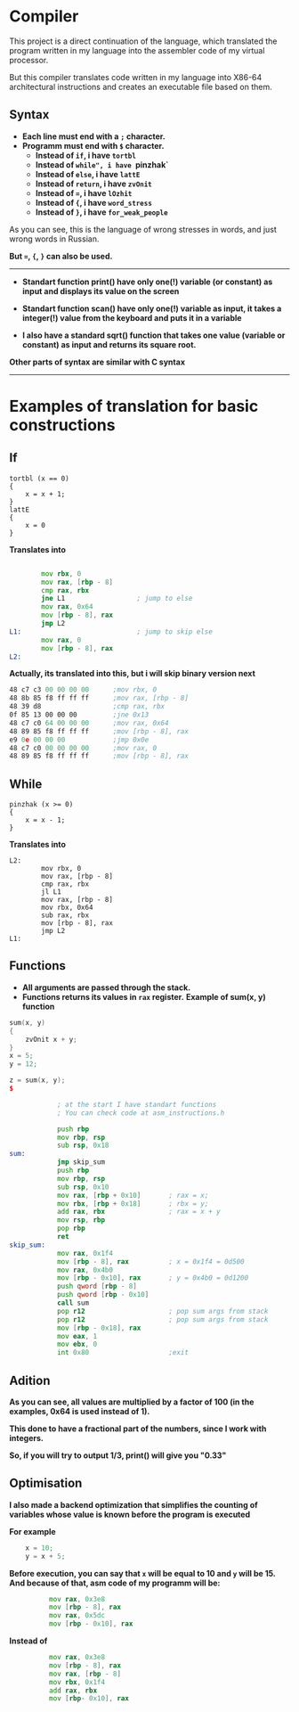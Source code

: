 # Compiler

This project is a direct continuation of the language, which translated the program written in my language into the assembler code of my virtual processor.

But this compiler translates code written in my language into X86-64 architectural instructions and creates an executable file based on them.

## Syntax

+ **Each line must end with a `;` character.**
+ **Programm must end with `$` character.**
    + **Instead of `if`, i have `tortbl`**
    + **Instead of `while", i have `pinzhak`**
    + **Instead of `else`, i have `lattE`**
    + **Instead of `return`, i have `zvOnit`**
    + **Instead of `=`, i have `lOzhit`**
    + **Instead of `{`, i have `word_stress`**
    + **Instead of `}`, i have `for_weak_people`**

As you can see, this is the language of wrong stresses in words, and just wrong words in Russian.

**But `=`, `{`, `}` can also be used.**

------------------------------------------
+ **Standart function print() have only one(!) variable (or constant) as input and displays its value on the screen**

+ **Standart function scan() have only one(!) variable as input, it takes a integer(!) value from the keyboard and puts it in a variable**

+ **I also have a standard sqrt() function that takes one value (variable or constant) as input and returns its square root.**

**Other parts of syntax are similar with C syntax**

-----------------------------------------------
# Examples of translation for basic constructions

## If

```
tortbl (x == 0)
{
    x = x + 1;
}
lattE
{
    x = 0
}
```
**Translates into**

``` asm

        mov rbx, 0
        mov rax, [rbp - 8]
        cmp rax, rbx
        jne L1                  ; jump to else
        mov rax, 0x64
        mov [rbp - 8], rax
        jmp L2
L1:                             ; jump to skip else
        mov rax, 0
        mov [rbp - 8], rax
L2:
```
**Actually, its translated into this, but i will skip binary version next**
``` asm
48 c7 c3 00 00 00 00      ;mov rbx, 0
48 8b 85 f8 ff ff ff      ;mov rax, [rbp - 8]
48 39 d8                  ;cmp rax, rbx
0f 85 13 00 00 00         ;jne 0x13
48 c7 c0 64 00 00 00      ;mov rax, 0x64
48 89 85 f8 ff ff ff      ;mov [rbp - 8], rax
e9 0e 00 00 00            ;jmp 0x0e
48 c7 c0 00 00 00 00      ;mov rax, 0
48 89 85 f8 ff ff ff      ;mov [rbp - 8], rax
```
## While

```
pinzhak (x >= 0)
{
    x = x - 1;
}
```
**Translates into**

```
L2:
        mov rbx, 0
        mov rax, [rbp - 8]
        cmp rax, rbx
        jl L1
        mov rax, [rbp - 8]
        mov rbx, 0x64
        sub rax, rbx
        mov [rbp - 8], rax
        jmp L2
L1:
```
## Functions

+ **Аll arguments are passed through the stack.**
+ **Functions returns its values in `rax` register.**
**Example of sum(x, y) function**
``` cpp
sum(x, y)
{
    zvOnit x + y;
}
x = 5;
y = 12;

z = sum(x, y);
$
```
``` asm
            ; at the start I have standart functions
            ; You can check code at asm_instructions.h

            push rbp
            mov rbp, rsp
            sub rsp, 0x18
sum:
            jmp skip_sum
            push rbp
            mov rbp, rsp
            sub rsp, 0x10
            mov rax, [rbp + 0x10]       ; rax = x;
            mov rbx, [rbp + 0x18]       ; rbx = y;
            add rax, rbx                ; rax = x + y
            mov rsp, rbp
            pop rbp
            ret
skip_sum:
            mov rax, 0x1f4
            mov [rbp - 8], rax          ; x = 0x1f4 = 0d500
            mov rax, 0x4b0
            mov [rbp - 0x10], rax       ; y = 0x4b0 = 0d1200
            push qword [rbp - 8]
            push qword [rbp - 0x10]
            call sum
            pop r12                     ; pop sum args from stack
            pop r12                     ; pop sum args from stack
            mov [rbp - 0x18], rax
            mov eax, 1  
            mov ebx, 0
            int 0x80                    ;exit
```

## Adition

**As you can see, all values ​​are multiplied by a factor of 100 (in the examples, 0x64 is used instead of 1).**

**This done to have a fractional part of the numbers, since I work with integers.**

**So, if you will try to output 1/3, print() will give you "0.33"**

## Optimisation 

**I also made a backend optimization that simplifies the counting of variables whose value is known before the program is executed**

**For example**
``` cpp
    x = 10;
    y = x + 5;
```
**Before execution, you can say that `x` will be equal to 10 and `y` will be 15.**
**And because of that, asm code of my programm will be:**
``` asm 
          mov rax, 0x3e8
          mov [rbp - 8], rax
          mov rax, 0x5dc
          mov [rbp - 0x10], rax
```
**Instead of**
``` asm
          mov rax, 0x3e8
          mov [rbp - 8], rax
          mov rax, [rbp - 8]
          mov rbx, 0x1f4
          add rax, rbx
          mov [rbp- 0x10], rax

```















